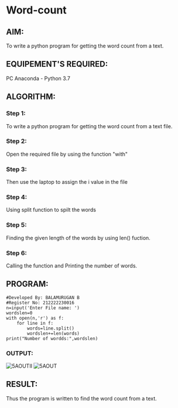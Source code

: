 # Word-count
## AIM:
To write a python program for getting the word count from a text.
## EQUIPEMENT'S REQUIRED: 
PC
Anaconda - Python 3.7
## ALGORITHM: 
### Step 1:
To write a python program for getting the word count from a text file.
### Step 2:
Open the required file by using the function "with"

### Step 3:
Then use the laptop to assign the i value in the file

### Step 4:
Using split function to spilt the words

### Step 5:
Finding the given length of the words by using len() fuction.

### Step 6:
Calling the function and Printing the number of words.

## PROGRAM:
```
#Developed By: BALAMURUGAN B
#Register No: 212222230016
n=input('Enter File name: ')
wordslen=0
with open(n,'r') as f:
    for line in f:
        words=line.split()
        wordslen+=len(words)
print("Number of wordds:",wordslen)
```
### OUTPUT:
![5AOUTII](https://github.com/BALA291/Word-count/assets/120717501/38e14215-e479-42c9-8dd8-9567c6aab340)
![5AOUT](https://github.com/BALA291/Word-count/assets/120717501/9d20e863-bc0b-493b-bd90-240b92c47647)

## RESULT:
Thus the program is written to find the word count from a text.
